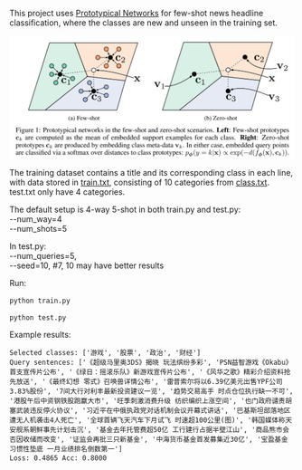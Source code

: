 This project uses [Prototypical Networks](https://arxiv.org/pdf/1703.05175) for few-shot news headline classification, where the classes are new and unseen in the training set.

![](https://github.com/WillongWang/Awesome-LLM-NLP-projects-updating-/blob/main/ProtoNet%20for%20Few-Shot%20news%20classification/1.png)

The training dataset contains a title and its corresponding class in each line, with data stored in [train.txt](https://github.com/WillongWang/Awesome-LLM-NLP-projects-updating-/blob/main/ProtoNet%20for%20Few-Shot%20news%20classification/data/train.txt), consisting of 10 categories from [class.txt](https://github.com/WillongWang/Awesome-LLM-NLP-projects-updating-/blob/main/ProtoNet%20for%20Few-Shot%20news%20classification/data/thunews/class.txt). test.txt only have 4 categories.

The default setup is 4-way 5-shot in both train.py and test.py:  
--num_way=4  
--num_shots=5  

In test.py:  
--num_queries=5,  
--seed=10,  #7, 10 may have better results  

Run:  
```
python train.py
```  
```
python test.py
```

Example results:  
```
Selected classes: ['游戏', '股票', '政治', '财经']
Query sentences: ['《超级马里奥3DS》揭晓 玩法缤纷多彩', 'PSN益智游戏《Okabu》首支宣传片公布', '《绿日：摇滚乐队》新游戏宣传片公布', '《风华之歌》精彩介绍资料抢先放送', '《最终幻想 零式》召唤兽详情公布', '雷普索尔将以6.39亿美元出售YPF公司3.83%股份', '7间大行对利丰最新投资建议一览', '趋势交易高手 时点仓位执行缺一不可', '港股午后中资钢铁股跑赢大市', '旺季刺激消费升级 纺织编织上涨空间', '也门政府谴责胡塞武装违反停火协议', '习近平在中俄执政党对话机制会议开幕式讲话', '巴基斯坦部落地区遭无人机袭击4人死亡', '全球首辆飞天汽车下月试飞 时速超100公里(图)', '韩国媒体称天安舰系朝鲜事先计划击沉', '基金去年托管费超50亿 工行建行占据半壁江山', '商品熊市会否因收储而改变', '证监会再批三只新基金', '中海货币基金首发募集近30亿', '宝盈基金习惯性垫底 一月业绩排名倒数第一']
Loss: 0.4865 Acc: 0.8000
```

